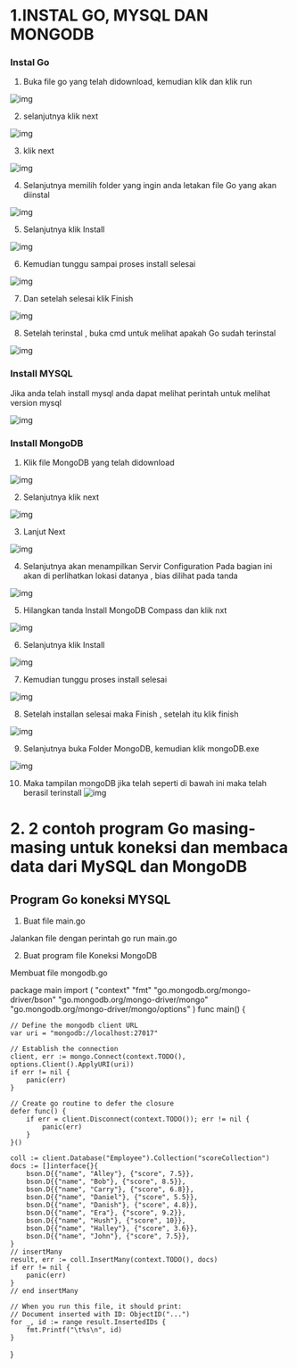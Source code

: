 # 1.INSTAL GO, MYSQL DAN MONGODB  
### Instal Go
1. Buka file go yang telah didownload, kemudian klik dan klik run

![img](foto6/2.1.png)

2. selanjutnya klik next

![img](foto6/22.png)

3. klik next

![img](foto6/23.png)

4. Selanjutnya memilih folder yang ingin anda letakan file Go yang akan diinstal

![img](foto6/24.png)

5. Selanjutnya klik Install

![img](foto6/25.png)

6. Kemudian tunggu sampai proses install selesai

![img](foto6/26.png)

7. Dan setelah selesai klik Finish

![img](foto6/27.png)

8. Setelah terinstal , buka cmd untuk melihat apakah Go sudah terinstal

![img](foto6/go.png)

### Install MYSQL
Jika anda telah install mysql anda dapat melihat perintah untuk melihat version mysql

![img](foto6/01.png)

### Install MongoDB
1. Klik file MongoDB yang telah didownload

![img](foto6/3.png)

2. Selanjutnya klik next

![img](foto6/4.png)

3. Lanjut Next

![img](foto6/5.png)

4. Selanjutnya akan menampilkan Servir Configuration
Pada bagian ini akan di perlihatkan lokasi datanya , bias dilihat pada tanda

![img](foto6/6.png)

5. Hilangkan tanda Install MongoDB Compass dan klik nxt

![img](foto6/7.png)

6. Selanjutnya klik Install

![img](foto6/8.png)

7. Kemudian tunggu proses install selesai

![img](foto6/9.png)

8. Setelah installan selesai maka Finish , setelah itu klik finish

![img](foto6/10.png)

9. Selanjutnya buka Folder MongoDB, kemudian klik mongoDB.exe

![img](foto6/11.png)

10. Maka tampilan mongoDB jika telah seperti di bawah ini maka telah berasil terinstall
![img](foto6/12.png)

# 2. 2 contoh program Go masing-masing untuk koneksi dan membaca data dari MySQL dan MongoDB

## Program Go koneksi MYSQL

1. Buat file main.go


Jalankan file dengan perintah go run main.go



2. Buat program file Koneksi MongoDB

Membuat file mongodb.go

package main
import (
	"context"
	"fmt"
	"go.mongodb.org/mongo-driver/bson"
	"go.mongodb.org/mongo-driver/mongo"
	"go.mongodb.org/mongo-driver/mongo/options"
)
func main() {

	// Define the mongodb client URL
	var uri = "mongodb://localhost:27017"

	// Establish the connection
	client, err := mongo.Connect(context.TODO(), options.Client().ApplyURI(uri))
	if err != nil {
		panic(err)
	}

	// Create go routine to defer the closure
	defer func() {
		if err = client.Disconnect(context.TODO()); err != nil {
			panic(err)
		}
	}()

	coll := client.Database("Employee").Collection("scoreCollection")
	docs := []interface{}{
		bson.D{{"name", "Alley"}, {"score", 7.5}},
		bson.D{{"name", "Bob"}, {"score", 8.5}},
		bson.D{{"name", "Carry"}, {"score", 6.8}},
		bson.D{{"name", "Daniel"}, {"score", 5.5}},
		bson.D{{"name", "Danish"}, {"score", 4.8}},
		bson.D{{"name", "Era"}, {"score", 9.2}},
		bson.D{{"name", "Hush"}, {"score", 10}},
		bson.D{{"name", "Halley"}, {"score", 3.6}},
		bson.D{{"name", "John"}, {"score", 7.5}},
	}
	// insertMany
	result, err := coll.InsertMany(context.TODO(), docs)
	if err != nil {
		panic(err)
	}
	// end insertMany

	// When you run this file, it should print:
	// Document inserted with ID: ObjectID("...")
	for _, id := range result.InsertedIDs {
		fmt.Printf("\t%s\n", id)
	}
}

